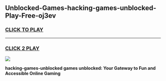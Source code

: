 
## Unblocked-Games-hacking-games-unblocked-Play-Free-oj3ev
<h3>
<a href="https://premium76.site?title=hacking-games-unblocked&ref=20A">CLICK TO PLAY</a></h3>
<hr>

<h3>
<a href="https://premium76.site?title=hacking-games-unblocked&ref=20A">CLICK 2 PLAY</a>
  
</h3>

<a href="https://premium76.site?title=hacking-games-unblocked&ref=20A"><img src="https://clearcache.store/games.png"></a>


**hacking-games-unblocked games unblocked: Your Gateway to Fun and Accessible Online Gaming**
